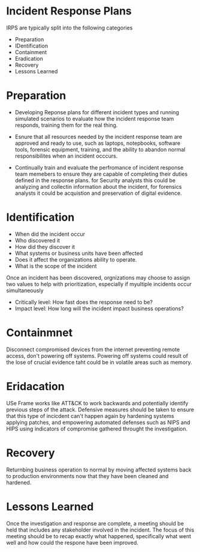 # Incident Response Plans
IRPS are typically split into the following categories
- Preparation
- IDentification
- Containment
- Eradication
- Recovery
- Lessons Learned


# Preparation
- Developing Reponse plans for different incident types and running simulated scenarios to evaluate how the incident response team responds, training them for the real thing.

- Esnure that all resources needed by the incident response team are approved and ready to use, such as laptops, notepbooks, software tools, forensic equipment, training, and the ability to abandon normal responsibilites when an incident occcurs.

- Continually train and evaluate the perfromance of incident response team memebers to ensure they are capable of completing their duties defined in the response plans. for Security analysts this could be analyzing and collectin information about  the incident, for forensics analysts it could be acquistion and preservation of digital evidence.


# Identification
- When did the incident occur
- Who discovered it
- How did they discover it
- What systems or business units have been affected
- Does it affect the organizations ability to operate.
- What is the scope of the incident

Once an incident has been discovered, orgnizations may choose to assign two values to help with prioritization, especially if myultiple incidents occur simultaneously

- Critically level: How fast does the response need to be?
- Impact level: How long will the incident impact business operations?

# Containmnet
Disconnect compromised devices from the internet preventing remote access, don't powering off systems. Powering off systems could result of the lose of crucial evidence taht could be in volatile areas such as memory. 

# Eridacation
USe Frame works like ATT&CK to work backwards and potentially identify previous  steps of the attack. 
Defensive measures should be taken to ensure that this type of incicdent can't happen again by hardening systems applying patches, and empowering automated defenses such as NIPS and HIPS using indicators of compromise gathered throught the investigation. 

# Recovery
Returnbing business operation to normal by moving affected systems back to production environments now that they have been cleaned and hardened. 

# Lessons Learned
Once the investigation and response are complete, a meeting should be held that includes any stakeholder involved in the incident. The focus of this meeting should be to recap exactly what happened, specifically what went well and how could the respone have been improved. 


